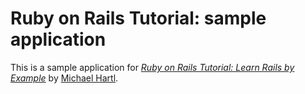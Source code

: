 # Ruby on Rails Tutorial: sample application

This is a sample application for [*Ruby on Rails Tutorial: Learn Rails by Example*](http://railstutorial.org/)
by [Michael Hartl](http://michaelhartl.com/).